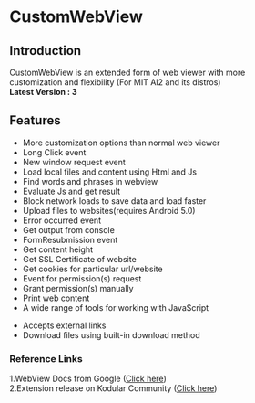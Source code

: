 # CustomWebView
## Introduction
CustomWebView is an extended form of web viewer with more customization and flexibility (For MIT AI2 and its distros)<br>
**Latest Version : 3**

## Features
- More customization options than normal web viewer
- Long Click event
- New window request event
- Load local files and content using Html and Js
- Find words and phrases in webview
- Evaluate Js and get result
- Block network loads to save data and load faster
- Upload files to websites(requires Android 5.0)
- Error occurred event
- Get output from console
- FormResubmission event
- Get content height
- Get SSL Certificate of website
- Get cookies for particular url/website
- Event for permission(s) request
- Grant permission(s) manually
- Print web content
- A wide range of tools for working with JavaScript
* Accepts external links
* Download files using built-in download method


### Reference Links
1.WebView Docs from Google (<a href="https://developer.android.com/reference/android/webkit/WebView">Click here</a>)<br>
2.Extension release on Kodular Community (<a href="https://community.kodular.io/t/customwebview-an-extended-form-of-web-viewer/63037">Click here</a>)
